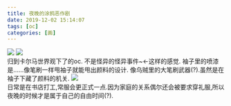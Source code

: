 ```yaml
---
title: 夜晚的涂鸦恶作剧
date: 2019-12-02 15:14:07
tags: [oc]
categories: [画]
---
```

<a data-fancybox="gallery" href="P040_1.png"><img src="P040_1.png"></a>
<a data-fancybox="gallery" href="P040_2.png"><img src="P040_2.png"></a>
<br>
归到卡尔马世界观下了的oc.
不是怪异的怪异事件~←这样的感觉.
袖子里的喷漆是……像笔刷一样甩袖子就能甩出颜料的设计.
像乌贼里的大笔刷武器(?).虽然是在袖子下藏了颜料的机关.
<a data-fancybox="gallery" href="P040_3.png"><img src="P040_3.png"></a>
<br>
日常是在书店打工,常服会更正式一点.因为家庭的关系偶尔还会被要求穿礼服,所以夜晚的时候才是属于自己的自由时间(?).
<br>
